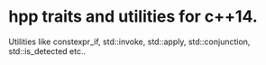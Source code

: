 # hpp traits and utilities for c++14.
Utilities like constexpr_if, std::invoke, std::apply, std::conjunction, std::is_detected etc..
